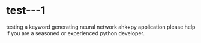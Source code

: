 # test---1
testing a keyword generating neural network ahk+py application
please help if you are a seasoned or experienced python developer.

